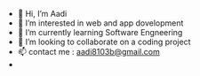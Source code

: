 - 👋 Hi, I’m Aadi
- 👀 I’m interested in web and app dovelopment
- 🌱 I’m currently learning Software Engneering
- 💞️ I’m looking to collaborate on a coding project
- 📫 contact me : aadi8103b@gmail.com
- 

<!---
onlyaadiiii/onlyaadiiii is a ✨ special ✨ repository because its `README.md` (this file) appears on your GitHub profile.
You can click the Preview link to take a look at your changes.
--->
